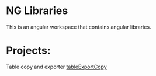 # NG Libraries

This is an angular workspace that contains angular libraries.

 # Projects: 
 
Table copy and exporter [tableExportCopy](https://github.com/fairojm/ng-packages/tree/master/projects/table-export-copy)



